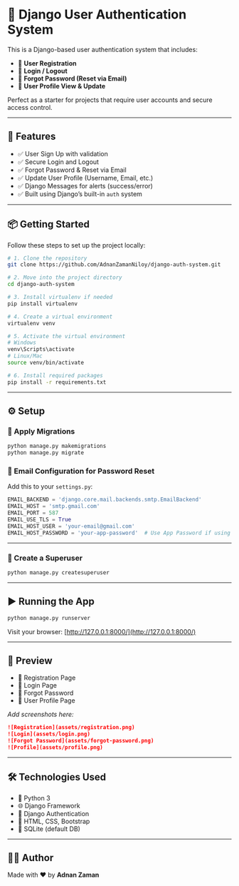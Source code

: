 
# 👤 Django User Authentication System

This is a Django-based user authentication system that includes:

- 🔐 **User Registration**  
- 🔑 **Login / Logout**  
- 🔁 **Forgot Password (Reset via Email)**  
- 👤 **User Profile View & Update**

Perfect as a starter for projects that require user accounts and secure access control.

---

## 🚀 Features

- ✅ User Sign Up with validation  
- ✅ Secure Login and Logout  
- ✅ Forgot Password & Reset via Email  
- ✅ Update User Profile (Username, Email, etc.)  
- ✅ Django Messages for alerts (success/error)  
- ✅ Built using Django’s built-in `auth` system  

---

## 📦 Getting Started

Follow these steps to set up the project locally:

```bash
# 1. Clone the repository
git clone https://github.com/AdnanZamanNiloy/django-auth-system.git

# 2. Move into the project directory
cd django-auth-system

# 3. Install virtualenv if needed
pip install virtualenv

# 4. Create a virtual environment
virtualenv venv

# 5. Activate the virtual environment
# Windows
venv\Scripts\activate
# Linux/Mac
source venv/bin/activate

# 6. Install required packages
pip install -r requirements.txt
````

---

## ⚙ Setup

### 📂 Apply Migrations

```bash
python manage.py makemigrations
python manage.py migrate
```

### 📧 Email Configuration for Password Reset

Add this to your `settings.py`:

```python
EMAIL_BACKEND = 'django.core.mail.backends.smtp.EmailBackend'
EMAIL_HOST = 'smtp.gmail.com'
EMAIL_PORT = 587
EMAIL_USE_TLS = True
EMAIL_HOST_USER = 'your-email@gmail.com'
EMAIL_HOST_PASSWORD = 'your-app-password'  # Use App Password if using Gmail
```

---

### 🧪 Create a Superuser

```bash
python manage.py createsuperuser
```

---

## ▶ Running the App

```bash
python manage.py runserver
```

Visit your browser:
[http://127.0.0.1:8000/](http://127.0.0.1:8000/)

---

## 📸 Preview

* 📝 Registration Page
* 🔐 Login Page
* 📧 Forgot Password
* 👤 User Profile Page

*Add screenshots here:*

```markdown
![Registration](assets/registration.png)
![Login](assets/login.png)
![Forgot Password](assets/forgot-password.png)
![Profile](assets/profile.png)
```

---

## 🛠 Technologies Used

* 🐍 Python 3
* 🌐 Django Framework
* 🔐 Django Authentication
* 💅 HTML, CSS, Bootstrap
* 💾 SQLite (default DB)

---

## 👨‍💻 Author

Made with ❤️ by **Adnan Zaman**

